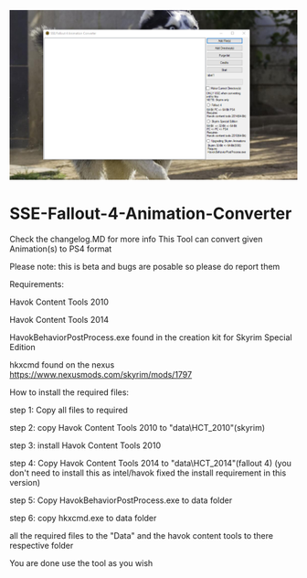 ![Screenshot](MAIN.PNG)
# SSE-Fallout-4-Animation-Converter
Check the changelog.MD for more info
This Tool can convert given Animation(s) to PS4 format

Please note: this is beta and bugs are posable so please do report them

Requirements:

Havok Content Tools 2010

Havok Content Tools 2014

HavokBehaviorPostProcess.exe found in the creation kit for Skyrim Special Edition

hkxcmd found on the nexus https://www.nexusmods.com/skyrim/mods/1797

How to install the required files:

step 1: Copy all files to required

step 2: copy Havok Content Tools 2010 to "data\HCT_2010"(skyrim)

step 3: install Havok Content Tools 2010

step 4: Copy Havok Content Tools 2014 to "data\HCT_2014"(fallout 4)
(you don't need to install this as intel/havok fixed the install requirement in this version)

step 5: Copy HavokBehaviorPostProcess.exe to data folder

step 6: copy hkxcmd.exe to data folder 

all the required files to the "Data" and the havok content tools to there respective folder

You are done use the tool as you wish

